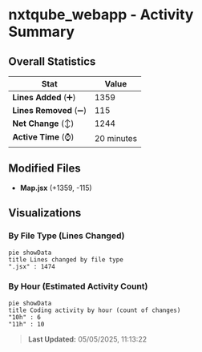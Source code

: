 # nxtqube_webapp - Activity Summary 

## Overall Statistics

| Stat                   | Value                                                             |
| ---------------------- | ----------------------------------------------------------------- |
| **Lines Added** (➕)   | 1359                                          |
| **Lines Removed** (➖) | 115                                        |
| **Net Change** (↕)    | 1244                |
| **Active Time** (⌚)   | 20 minutes |


## Modified Files
- **Map.jsx** (+1359, -115)

## Visualizations

### By File Type (Lines Changed)

```mermaid
pie showData
title Lines changed by file type
".jsx" : 1474
```

### By Hour (Estimated Activity Count)

```mermaid
pie showData
title Coding activity by hour (count of changes)
"10h" : 6
"11h" : 10
```


> **Last Updated:** 05/05/2025, 11:13:22